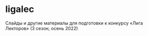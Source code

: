 # ligalec
Слайды и другие материалы для подготовки к конкурсу «Лига Лекторов» (3 сезон, осень 2022)
